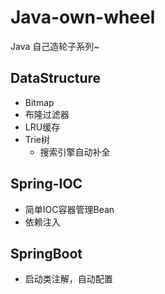 # Java-own-wheel
Java 自己造轮子系列~

## DataStructure
- Bitmap
- 布隆过滤器
- LRU缓存
- Trie树
  - 搜索引擎自动补全

## Spring-IOC
- 简单IOC容器管理Bean
- 依赖注入

## SpringBoot
- 启动类注解，自动配置
